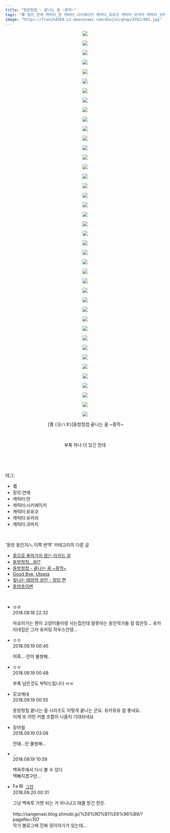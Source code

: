 ```yaml
---
title: "동방청첩 - 끝나는 꿈 ~종막~"
tags: "青 장르_연애 캐릭터_란 캐릭터_시키에이키 캐릭터_유유코 캐릭터_유카리 캐릭터_코마치 ヨハネ 동방_동인지／ㄴ이쪽_번역"
image: "https://franch4569.s3.amazonaws.com/doujin/ghap/4702/001.jpg"
---
```

<div class="article">
<p style="text-align: center; clear: none; float: none;"><img src="{{ site.imgserver2 }}/ghap/4702/001.jpg"/></p>
<p style="text-align: center; clear: none; float: none;"><img src="{{ site.imgserver2 }}/ghap/4702/002.jpg"/></p>
<p style="text-align: center; clear: none; float: none;"><img src="{{ site.imgserver2 }}/ghap/4702/003.jpg"/></p>
<p style="text-align: center; clear: none; float: none;"><img src="{{ site.imgserver2 }}/ghap/4702/004.jpg"/></p>
<p style="text-align: center; clear: none; float: none;"><img src="{{ site.imgserver2 }}/ghap/4702/005.jpg"/></p>
<p style="text-align: center; clear: none; float: none;"><img src="{{ site.imgserver2 }}/ghap/4702/006.jpg"/></p>
<p style="text-align: center; clear: none; float: none;"><img src="{{ site.imgserver2 }}/ghap/4702/007.jpg"/></p>
<p style="text-align: center; clear: none; float: none;"><img src="{{ site.imgserver2 }}/ghap/4702/008.jpg"/></p>
<p style="text-align: center; clear: none; float: none;"><img src="{{ site.imgserver2 }}/ghap/4702/009.jpg"/></p>
<p style="text-align: center; clear: none; float: none;"><img src="{{ site.imgserver2 }}/ghap/4702/010.jpg"/></p>
<p style="text-align: center; clear: none; float: none;"><img src="{{ site.imgserver2 }}/ghap/4702/011.jpg"/></p>
<p style="text-align: center; clear: none; float: none;"><img src="{{ site.imgserver2 }}/ghap/4702/012.jpg"/></p>
<p style="text-align: center; clear: none; float: none;"><img src="{{ site.imgserver2 }}/ghap/4702/013.jpg"/></p>
<p style="text-align: center; clear: none; float: none;"><img src="{{ site.imgserver2 }}/ghap/4702/014.jpg"/></p>
<p style="text-align: center; clear: none; float: none;"><img src="{{ site.imgserver2 }}/ghap/4702/015.jpg"/></p>
<p style="text-align: center; clear: none; float: none;"><img src="{{ site.imgserver2 }}/ghap/4702/016.jpg"/></p>
<p style="text-align: center; clear: none; float: none;"><img src="{{ site.imgserver2 }}/ghap/4702/017.jpg"/></p>
<p style="text-align: center; clear: none; float: none;"><img src="{{ site.imgserver2 }}/ghap/4702/018.jpg"/></p>
<p style="text-align: center; clear: none; float: none;"><img src="{{ site.imgserver2 }}/ghap/4702/019.jpg"/></p>
<p style="text-align: center; clear: none; float: none;"><img src="{{ site.imgserver2 }}/ghap/4702/020.jpg"/></p>
<p style="text-align: center; clear: none; float: none;"><img src="{{ site.imgserver2 }}/ghap/4702/021.jpg"/></p>
<p style="text-align: center; clear: none; float: none;"><img src="{{ site.imgserver2 }}/ghap/4702/022.jpg"/></p>
<p style="text-align: center; clear: none; float: none;"><img src="{{ site.imgserver2 }}/ghap/4702/023.jpg"/></p>
<p style="text-align: center; clear: none; float: none;"><img src="{{ site.imgserver2 }}/ghap/4702/024.jpg"/></p>
<p style="text-align: center; clear: none; float: none;"><img src="{{ site.imgserver2 }}/ghap/4702/025.jpg"/></p>
<p style="text-align: center; clear: none; float: none;"><img src="{{ site.imgserver2 }}/ghap/4702/026.jpg"/></p>
<p style="text-align: center; clear: none; float: none;"><img src="{{ site.imgserver2 }}/ghap/4702/027.jpg"/></p>
<p style="text-align: center; clear: none; float: none;"><img src="{{ site.imgserver2 }}/ghap/4702/028.jpg"/></p>
<p style="text-align: center; clear: none; float: none;"><img src="{{ site.imgserver2 }}/ghap/4702/029.jpg"/></p>
<p style="text-align: center; clear: none; float: none;"><img src="{{ site.imgserver2 }}/ghap/4702/030.jpg"/></p>
<p style="text-align: center; clear: none; float: none;"><img src="{{ site.imgserver2 }}/ghap/4702/031.jpg"/></p>
<p style="text-align: center; clear: none; float: none;"><img src="{{ site.imgserver2 }}/ghap/4702/032.jpg"/></p>
<p style="text-align: center; clear: none; float: none;"><img src="{{ site.imgserver2 }}/ghap/4702/033.jpg"/></p>
<p style="text-align: center; clear: none; float: none;"><img src="{{ site.imgserver2 }}/ghap/4702/034.jpg"/></p>
<p style="text-align: center; clear: none; float: none;"><img src="{{ site.imgserver2 }}/ghap/4702/035.jpg"/></p>
<p style="text-align: center; clear: none; float: none;"><img src="{{ site.imgserver2 }}/ghap/4702/036.jpg"/></p>
<p style="text-align: center; clear: none; float: none;"><img src="{{ site.imgserver2 }}/ghap/4702/037.jpg"/></p>
<p style="text-align: center; clear: none; float: none;"><img src="{{ site.imgserver2 }}/ghap/4702/038.jpg"/></p>
<p style="text-align: center; clear: none; float: none;"><img src="{{ site.imgserver2 }}/ghap/4702/039.jpg"/></p>
<p style="text-align: center; clear: none; float: none;"><img src="{{ site.imgserver2 }}/ghap/4702/040.jpg"/></p>
<p style="text-align: center; clear: none; float: none;"><img src="{{ site.imgserver2 }}/ghap/4702/041.jpg"/></p>
<p style="text-align: center; clear: none; float: none;"> [青 (ヨハネ)]동방청첩·끝나는 꿈 ~종막~</p>
<p style="text-align: center; clear: none; float: none;"><br/></p>
<p style="text-align: center; clear: none; float: none;">부록 하나 더 있긴 한데</p>
<p><br/></p>
</div><br/>
<div class="tagTrail">
<p>태그: </p>
<ul>
<li>青</li>
<li>장르:연애</li>
<li>캐릭터:란</li>
<li>캐릭터:시키에이키</li>
<li>캐릭터:유유코</li>
<li>캐릭터:유카리</li>
<li>캐릭터:코마치</li>
</ul>
</div><br/>
<div class="another">
<p>'동방 동인지/ㄴ이쪽 번역' 카테고리의 다른 글</p>
<ul>
<li><a href="/ghap_4707">흙으로 돌아가지 않는 리지드 걸</a></li>
<li><a href="/ghap_4705">동방청첩…응!?</a></li>
<li><a href="/ghap_4702">동방청첩 - 끝나는 꿈 ~종막~</a></li>
<li><a href="/ghap_4679">Good Bye, Utopia</a></li>
<li><a href="/ghap_4659">빛나는 태양의 살인 - 정답 편</a></li>
<li><a href="/ghap_4651">동방초이변</a></li>
</ul>
</div><br/>
<div class="cb_module cb_fluid">
<div class="cb_wrt cb_profile">
<div class="comment">
<ul>
<li class="cb_thumb_off" id="comment15335352">
<div class="cb_comment_area">
<div class="cb_info_area">
<div class="cb_section">
<span class="cb_nick_name">ㅁㄹ</span>
</div>
<div class="cb_section">
<span class="cb_date">2018.09.18 22:32 </span>
</div>
</div>
<div class="cb_dsc_comment">
<p class="cb_dsc">
											마요이가는 첸이 고양이들이랑 사는집인데 잘못아는 동인작가들 참 많은듯... 유카리네집은 그저 유카링 하우스인뎅...
										</p>
</div>
</div></li>
<li class="cb_thumb_off" id="comment15335407">
<div class="cb_comment_area">
<div class="cb_info_area">
<div class="cb_section">
<span class="cb_nick_name">ㅇㅇ</span>
</div>
<div class="cb_section">
<span class="cb_date">2018.09.19 00:45 </span>
</div>
</div>
<div class="cb_dsc_comment">
<p class="cb_dsc">
											어흑... 란이 불쌍해..<br/>
</p>
</div>
</div></li>
<li class="cb_thumb_off" id="comment15335410">
<div class="cb_comment_area">
<div class="cb_info_area">
<div class="cb_section">
<span class="cb_nick_name">ㅇㅇ</span>
</div>
<div class="cb_section">
<span class="cb_date">2018.09.19 00:48 </span>
</div>
</div>
<div class="cb_dsc_comment">
<p class="cb_dsc">
											부록 남은것도 부탁드립니다 ㅠㅠ<br/>
</p>
</div>
</div></li>
<li class="cb_thumb_off" id="comment15335414">
<div class="cb_comment_area">
<div class="cb_info_area">
<div class="cb_section">
<span class="cb_nick_name">모코케네</span>
</div>
<div class="cb_section">
<span class="cb_date">2018.09.19 00:55 </span>
</div>
</div>
<div class="cb_dsc_comment">
<p class="cb_dsc">
											동방청첩 끝나는 꿈 시리즈도 이렇게 끝나는 군요. 유카유유 참 좋네요.<br/>
이제 또 어떤 커플 조합이 나올지 기대되네요
										</p>
</div>
</div></li>
<li class="cb_thumb_off" id="comment15335465">
<div class="cb_comment_area">
<div class="cb_info_area">
<div class="cb_section">
<span class="cb_nick_name">장마철</span>
</div>
<div class="cb_section">
<span class="cb_date">2018.09.19 03:08 </span>
</div>
</div>
<div class="cb_dsc_comment">
<p class="cb_dsc">
											안돼...란 불쌍해...
										</p>
</div>
</div></li>
<li class="cb_thumb_off" id="comment15335642">
<div class="cb_comment_area">
<div class="cb_info_area">
<div class="cb_section">
<span class="cb_nick_name">...</span>
</div>
<div class="cb_section">
<span class="cb_date">2018.09.19 10:59 </span>
</div>
</div>
<div class="cb_dsc_comment">
<p class="cb_dsc">
											백옥루에서 다시 볼 수 있다<br/>
맥빠지겠구만...
										</p>
</div>
</div></li>
<li class="cb_thumb_off" id="comment15336119">
<div class="cb_comment_area">
<div class="cb_info_area">
<div class="cb_section">
<span class="cb_nick_name"><img alt="Favicon of https://ghaptouhou.tistory.com" height="16" onerror="this.onerror=null;this.parentNode.removeChild(this)" src="https://ghaptouhou.tistory.com/favicon.ico" width="16"/> <img alt="BlogIcon" height="16" onerror="this.parentNode.removeChild(this)" src="https://ghaptouhou.tistory.com/index.gif" width="16"/> <a href="https://ghaptouhou.tistory.com" onclick="return openLinkInNewWindow(this)"> 그압</a><span class="tistoryProfileLayerTrigger" onclick='TistoryProfile.show(event, this, {"title":"\uc800\uae30 \uc774\uac70 \ub098\uc911\uc5d0 \uc218\uc815 \uac00\ub2a5\ud558\ub098\uc694","url":"https:\/\/ghap.tistory.com","nickname":"\uadf8\uc555","items":[]}); return false;'></span></span>
</div>
<div class="cb_section">
<span class="cb_date">2018.09.20 00:31 </span>
</div>
</div>
<div class="cb_dsc_comment">
<p class="cb_dsc">
											그냥 백옥루 가면 되는 거 아니냐고 태클 받긴 한듯.<br/>
<br/>
http://sangensei.blog.shinobi.jp/%E6%9D%B1%E6%96%B9/?pageNo=107<br/>
작가 블로그에 진짜 뒷이야기가 있는데...<br/>
</p>
</div>
</div></li>
</ul>
</div>
</div><!-- commentList close -->
</div><br/>
